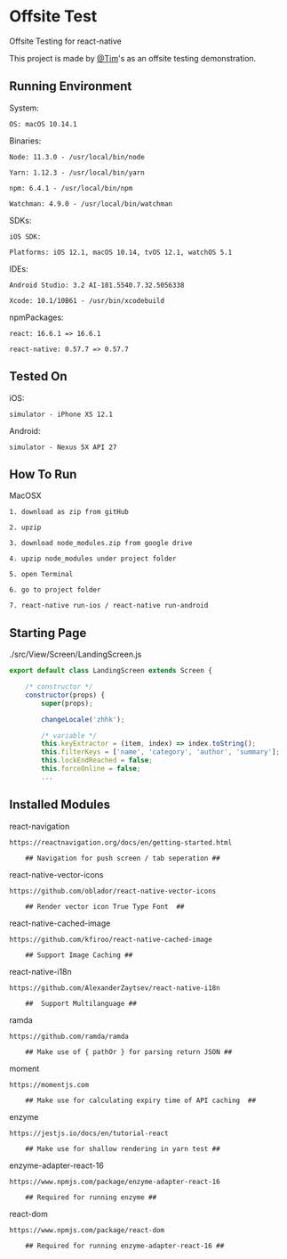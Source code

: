 # Offsite Test

Offsite Testing for react-native

This project is made by [@Tim](https://github.com/jayesbe)'s as an offsite testing demonstration.

## Running Environment

System:

    OS: macOS 10.14.1

Binaries:

    Node: 11.3.0 - /usr/local/bin/node

    Yarn: 1.12.3 - /usr/local/bin/yarn

    npm: 6.4.1 - /usr/local/bin/npm

    Watchman: 4.9.0 - /usr/local/bin/watchman

SDKs:

    iOS SDK:

    Platforms: iOS 12.1, macOS 10.14, tvOS 12.1, watchOS 5.1

IDEs:

    Android Studio: 3.2 AI-181.5540.7.32.5056338

    Xcode: 10.1/10B61 - /usr/bin/xcodebuild

npmPackages:

    react: 16.6.1 => 16.6.1 

    react-native: 0.57.7 => 0.57.7 

## Tested On

iOS:

    simulator - iPhone XS 12.1

Android:

    simulator - Nexus 5X API 27


## How To Run

MacOSX

    1. download as zip from gitHub

    2. upzip

    3. download node_modules.zip from google drive

    4. upzip node_modules under project folder

    5. open Terminal

    6. go to project folder

    7. react-native run-ios / react-native run-android


## Starting Page

./src/View/Screen/LandingScreen.js

```js
export default class LandingScreen extends Screen {

	/* constructor */
	constructor(props) {
		super(props);

		changeLocale('zhhk');

		/* variable */
		this.keyExtractor = (item, index) => index.toString();
		this.filterKeys = ['name', 'category', 'author', 'summary'];
		this.lockEndReached = false;
        this.forceOnline = false;
        ...
```

## Installed Modules

react-navigation

    https://reactnavigation.org/docs/en/getting-started.html

        ## Navigation for push screen / tab seperation ##



react-native-vector-icons

    https://github.com/oblador/react-native-vector-icons

        ## Render vector icon True Type Font  ##



react-native-cached-image

    https://github.com/kfiroo/react-native-cached-image

        ## Support Image Caching ##



react-native-i18n

    https://github.com/AlexanderZaytsev/react-native-i18n

        ##  Support Multilanguage ##



ramda

    https://github.com/ramda/ramda

        ## Make use of { pathOr } for parsing return JSON ##



moment

    https://momentjs.com

        ## Make use for calculating expiry time of API caching  ##



enzyme

    https://jestjs.io/docs/en/tutorial-react

        ## Make use for shallow rendering in yarn test ##



enzyme-adapter-react-16

    https://www.npmjs.com/package/enzyme-adapter-react-16

        ## Required for running enzyme ##



react-dom

    https://www.npmjs.com/package/react-dom
    
        ## Required for running enzyme-adapter-react-16 ##